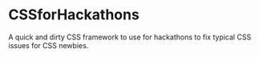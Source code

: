 # CSSforHackathons
A quick and dirty CSS framework to use for hackathons to fix typical CSS issues for CSS newbies.

